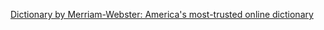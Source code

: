 [Dictionary by Merriam-Webster: America's most-trusted online dictionary](https://www.merriam-webster.com/)
